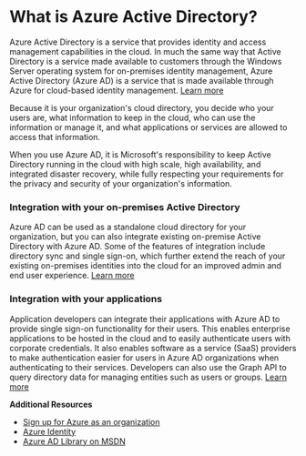 <properties urlDisplayName="What is Azure AD?" pageTitle="What is Azure Active Directory?" metaKeywords="" description="Use Azure Active Directory to extend your existing on-premises identities into the cloud for an improved admin and end user experience while Microsoft keeps Active Directory running in the cloud with high scale, high availability, and integrated disaster recovery. Or, develop Azure AD integrated applications for your organization or for other organizations." metaCanonical="" services="active-directory" documentationCenter="" title="What is Azure Active Directory?" authors="justinha" solutions="" manager="terrylan" editor="" />

<tags ms.service="active-directory" ms.workload="identity" ms.tgt_pltfrm="na" ms.devlang="na" ms.topic="article" ms.date="11/03/2014" ms.author="justinha" />





<h1 id="whatisaad">What is Azure Active Directory?</h1>

Azure Active Directory is a service that provides identity and access management capabilities in the cloud. In much the same way that Active Directory is a service made available to customers through the Windows Server operating system for on-premises identity management, Azure Active Directory (Azure AD) is a service that is made available through Azure for cloud-based identity management.  [Learn more](http://msdn.microsoft.com/library/hh967611.aspx)

Because it is your organization's cloud directory, you decide who your users are, what information to keep in the cloud, who can use the information or manage it, and what applications or services are allowed to access that information. 

When you use Azure AD, it is Microsoft's responsibility to keep Active Directory running in the cloud with high scale, high availability, and integrated disaster recovery, while fully respecting your requirements for the privacy and security of your organization's information.

<h3>Integration with your on-premises Active Directory</h3>

Azure AD can be used as a standalone cloud directory for your organization, but you can also integrate existing on-premise Active Directory with Azure AD. Some of the features of integration include directory sync and single sign-on, which further extend the reach of your existing on-premises identities into the cloud for an improved admin and end user experience. 
 [Learn more](http://msdn.microsoft.com/library/jj573653)

<h3>Integration with your applications</h3>

Application developers can integrate their applications with Azure AD to provide single sign-on functionality for their users. This enables enterprise applications to be hosted in the cloud and to easily authenticate users with corporate credentials. It also enables software as a service (SaaS) providers to make authentication easier for users in Azure AD organizations when authenticating to their services. Developers can also use the Graph API to query directory data for managing entities such as users or groups. [Learn more](http://go.microsoft.com/fwlink/?LinkID=290817&clcid=0x409)

**Additional Resources**

* [Sign up for Azure as an organization](/en-us/manage/services/identity/organizational-account/)
* [Azure Identity](/en-us/manage/windows/fundamentals/identity/)
* [Azure AD Library on MSDN](http://go.microsoft.com/fwlink/?LinkId=293425)
<!--HONumber=27-->
